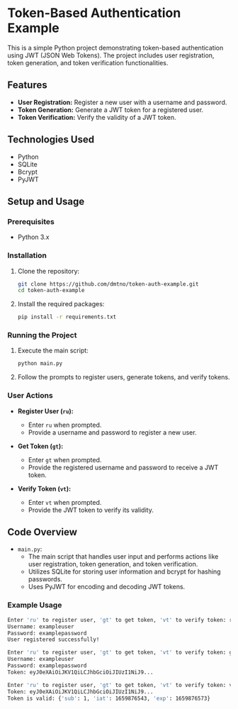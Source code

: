# Token-Based Authentication Example

This is a simple Python project demonstrating token-based authentication using JWT (JSON Web Tokens). The project includes user registration, token generation, and token verification functionalities.

## Features

- **User Registration:** Register a new user with a username and password.
- **Token Generation:** Generate a JWT token for a registered user.
- **Token Verification:** Verify the validity of a JWT token.

## Technologies Used

- Python
- SQLite
- Bcrypt
- PyJWT

## Setup and Usage

### Prerequisites

- Python 3.x

### Installation

1. Clone the repository:

    ```bash
    git clone https://github.com/dmtno/token-auth-example.git
    cd token-auth-example
    ```

2. Install the required packages:

    ```bash
    pip install -r requirements.txt
    ```

### Running the Project

1. Execute the main script:

    ```bash
    python main.py
    ```

2. Follow the prompts to register users, generate tokens, and verify tokens.

### User Actions

- **Register User (`ru`):**
  - Enter `ru` when prompted.
  - Provide a username and password to register a new user.

- **Get Token (`gt`):**
  - Enter `gt` when prompted.
  - Provide the registered username and password to receive a JWT token.

- **Verify Token (`vt`):**
  - Enter `vt` when prompted.
  - Provide the JWT token to verify its validity.

## Code Overview

- `main.py`:
  - The main script that handles user input and performs actions like user registration, token generation, and token verification.
  - Utilizes SQLite for storing user information and bcrypt for hashing passwords.
  - Uses PyJWT for encoding and decoding JWT tokens.

### Example Usage

```bash
Enter 'ru' to register user, 'gt' to get token, 'vt' to verify token: ru
Username: exampleuser
Password: examplepassword
User registered successfully!

Enter 'ru' to register user, 'gt' to get token, 'vt' to verify token: gt
Username: exampleuser
Password: examplepassword
Token: eyJ0eXAiOiJKV1QiLCJhbGciOiJIUzI1NiJ9...

Enter 'ru' to register user, 'gt' to get token, 'vt' to verify token: vt
Token: eyJ0eXAiOiJKV1QiLCJhbGciOiJIUzI1NiJ9...
Token is valid: {'sub': 1, 'iat': 1659876543, 'exp': 1659876573}

